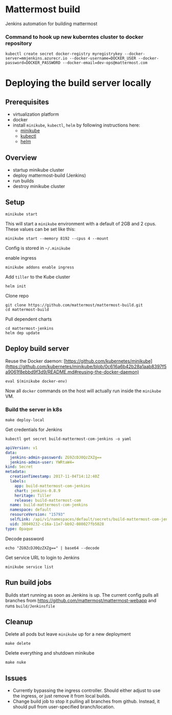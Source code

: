 # Mattermost build

Jenkins automation for building mattermost

### Command to hook up new kuberntes cluster to docker repository

```
kubectl create secret docker-registry myregistrykey --docker-server=mmjenkins.azurecr.io --docker-username=DOCKER_USER --docker-password=DOCKER_PASSWORD --docker-email=dev-ops@mattermost.com
```

# Deploying the build server locally

## Prerequisites
- virtualization platform
- docker
- install `minikube`, `kubectl`, `helm` by following instructions here:
  - [minikube](https://github.com/kubernetes/minikube/releases)
  - [kubectl](https://kubernetes.io/docs/tasks/tools/install-kubectl/)
  - [helm](https://docs.helm.sh/helm/#helm-install)

## Overview

- startup minikube cluster
- deploy mattermost-build (Jenkins)
- run builds
- destroy minikube cluster

## Setup

```
minikube start
```
This will start a `minikube` environment with a default of 2GB and 2 cpus. These values can be set like this:
```
minikube start --memory 8192 --cpus 4 --mount
```
Config is stored in `~/.minikube`

enable ingress
```
minikube addons enable ingress
```

Add `tiller` to the Kube cluster
```
helm init
```

Clone repo
```
git clone https://github.com/mattermost/mattermost-build.git
cd mattermost-build
```

Pull dependent charts
```
cd mattermost-jenkins
helm dep update
```

## Deploy build server

Reuse the Docker daemon: [https://github.com/kubernetes/minikube](https://github.com/kubernetes/minikube/blob/0c616a6b42b28a1aab8397f5a9061f8ebbd9f3d9/README.md#reusing-the-docker-daemon)
```
eval $(minikube docker-env)
```

Now all `docker` commands on the host will actually run inside the `minikube` VM.

### Build the server in k8s
```
make deploy-local
```

Get credentials for Jenkins
```
kubectl get secret build-mattermost-com-jenkins -o yaml
```
```yaml
apiVersion: v1
data:
  jenkins-admin-password: ZG9ZcDJ0QzZXZg==
  jenkins-admin-user: YWRtaW4=
kind: Secret
metadata:
  creationTimestamp: 2017-11-04T14:12:40Z
  labels:
    app: build-mattermost-com-jenkins
    chart: jenkins-0.8.9
    heritage: Tiller
    release: build-mattermost-com
  name: build-mattermost-com-jenkins
  namespace: default
  resourceVersion: "15793"
  selfLink: /api/v1/namespaces/default/secrets/build-mattermost-com-jenkins
  uid: 38049232-c16a-11e7-bb92-080027fb5028
type: Opaque
```

Decode password
```
echo "ZG9ZcDJ0QzZXZg==" | base64 --decode
```

Get service URL to login to Jenkins
```
minikube service list
```

## Run build jobs

Builds start running as soon as Jenkins is up. The current config pulls all branches from https://github.com/mattermost/mattermost-webapp and runs `build/Jenkinsfile`

## Cleanup

Delete all pods but leave `minikube` up for a new deployment
```
make delete
```

Delete everything and shutdown minikube
```
make nuke
```
 
## Issues

- Currently bypassing the ingress controller. Should either adjust to use the ingress, or just remove it from local builds.
- Change build job to stop it pulling all branches from github. Instead, it should pull from user-specified branch/location.
